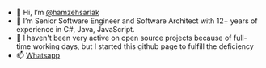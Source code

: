 - 👋 Hi, I’m [@hamzehsarlak](https://github.com/hamzehsarlak/)
- :lion: I’m Senior Software Engineer and Software Architect with 12+ years of experience in C#, Java, JavaScript.
- 💞️ I haven't been very active on open source projects because of full-time working days, but I started this github page to fulfill the deficiency
- 📫 [Whatsapp](https://wa.me/989915803423)

<!---
hamzehsarlak/hamzehsarlak is a ✨ special ✨ repository because its `README.md` (this file) appears on your GitHub profile.
You can click the Preview link to take a look at your changes.
--->
